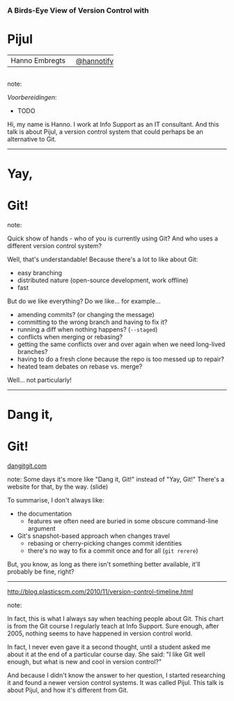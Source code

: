 ### A Birds-Eye View of Version Control with
# Pijul

<table>
    <tr>
        <td style="vertical-align: middle;">Hanno Embregts</td>
        <td style="text-align: right;"><img width="20%" data-src="img/icons/twitter-white.png" class="no-background"/></td>
        <td style="vertical-align: middle; padding: 0 0 0 0"><a href="https://www.twitter.com/hannotify">@hannotify</a></td>
    </tr>
</table>
<img data-src="img/logos/frontmania.png" width="25%" class="no-background"/>
<br/>

note:

*Voorbereidingen*:

* TODO
  
Hi, my name is Hanno. 
I work at Info Support as an IT consultant.
And this talk is about Pijul, a version control system that could perhaps be an alternative to Git.

---

<!-- .slide: data-background="img/background/usb-sticks.jpg" data-background-color="black" data-background-opacity="0.3" data-auto-animate -->

# Yay,
# Git!

note:

Quick show of hands - who of you is currently using Git?
And who uses a different version control system?

Well, that's understandable!
Because there's a lot to like about Git:

* easy branching
* distributed nature (open-source development, work offline)
* fast

But do we like everything?
Do we like... for example...

* amending commits? (or changing the message)
* committing to the wrong branch and having to fix it?
* running a diff when nothing happens? (`--staged`)
* conflicts when merging or rebasing?
* getting the same conflicts over and over again when we need long-lived branches?
* having to do a fresh clone because the repo is too messed up to repair?
* heated team debates on rebase vs. merge?

Well... not particularly!

---

<!-- .slide: data-background="img/background/usb-sticks.jpg" data-background-color="black" data-background-opacity="0.3" data-auto-animate -->

# Dang it,
# Git!

[dangitgit.com](https://dangitgit.com) <!-- .element: class="fragment" -->

note:
Some days it's more like "Dang it, Git!" instead of "Yay, Git!"
There's a website for that, by the way. (slide)

To summarise, I don't always like:

* the documentation 
  * features we often need are buried in some obscure command-line argument
* Git's snapshot-based approach when changes travel
  * rebasing or cherry-picking changes commit identities
  * there's no way to fix a commit once and for all (`git rerere`)

But, you know, as long as there isn't something better available, it'll probably be fine, right?

---

<!-- .slide: data-background="img/background/version-control-timeline.png" data-background-size="contain" data-background-color="white" -->

<http://blog.plasticscm.com/2010/11/version-control-timeline.html> <!-- .element: class="attribution" -->

note:

In fact, this is what I always say when teaching people about Git.
This chart is from the Git course I regularly teach at Info Support.
Sure enough, after 2005, nothing seems to have happened in version control world.

In fact, I never even gave it a second thought, until a student asked me about it at the end of a particular course day.
She said: "I like Git well enough, but what is new and cool in version control?"

And because I didn't know the answer to her question, I started researching it and found a newer version control systems.
It was called Pijul.
This talk is about Pijul, and how it's different from Git.